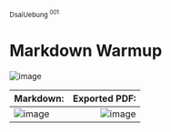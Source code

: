 <sup> DsaiUebung <sup> 001 </sup></sup>
# Markdown Warmup

![image](https://github.com/user-attachments/assets/9b6a686a-b818-47a7-b2ae-664b3133b979)

| Markdown: | Exported PDF:|
|:-- | --: |
| ![image](https://github.com/user-attachments/assets/356d2095-ef43-4e03-9715-1eea1b826ee2) | ![image](https://github.com/user-attachments/assets/d4dd1625-7922-4a73-9bd3-42002242e43a) |  
